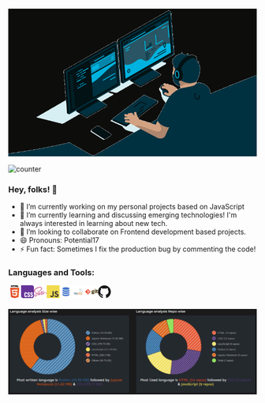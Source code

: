![Github](https://raw.githubusercontent.com/Potential17/Potential17/master/user%20(2).gif)

  ![counter](https://en8l8xuwaoz0mtq.m.pipedream.net)
  
### Hey, folks! 👋

- 🔭 I’m currently working on my personal projects based on JavaScript
- 🌱 I’m currently learning and discussing emerging technologies! I'm always interested in learning about new tech.
- 👯 I’m looking to collaborate on Frontend development based projects.
- 😄 Pronouns: Potential17
- ⚡ Fun fact: Sometimes I fix the production bug by commenting the code!

<h3 align="left">Languages and Tools:</h3>

<img align="left" alt="HTML5" width="26px" src="https://raw.githubusercontent.com/github/explore/80688e429a7d4ef2fca1e82350fe8e3517d3494d/topics/html/html.png" />
<img align="left" alt="CSS3" width="26px" src="https://raw.githubusercontent.com/github/explore/80688e429a7d4ef2fca1e82350fe8e3517d3494d/topics/css/css.png" />
<img align="left" alt="Sass" width="26px" src="https://raw.githubusercontent.com/github/explore/80688e429a7d4ef2fca1e82350fe8e3517d3494d/topics/sass/sass.png" />
<img align="left" alt="JavaScript" width="26px" src="https://raw.githubusercontent.com/github/explore/80688e429a7d4ef2fca1e82350fe8e3517d3494d/topics/javascript/javascript.png" />
<img align="left" alt="SQL" width="26px" src="https://raw.githubusercontent.com/github/explore/80688e429a7d4ef2fca1e82350fe8e3517d3494d/topics/sql/sql.png" />
<img align="left" alt="MySQL" width="26px" src="https://raw.githubusercontent.com/github/explore/80688e429a7d4ef2fca1e82350fe8e3517d3494d/topics/mysql/mysql.png" />
<img align="left" alt="Git" width="26px" src="https://raw.githubusercontent.com/github/explore/80688e429a7d4ef2fca1e82350fe8e3517d3494d/topics/git/git.png" />
<img align="left" alt="GitHub" width="26px" src="https://raw.githubusercontent.com/github/explore/78df643247d429f6cc873026c0622819ad797942/topics/github/github.png" />

<br />
<br />


![Github Streak](https://raw.githubusercontent.com/Potential17/Potential17/master/git%20analysis.png)


<!--
**Potential17/Potential17** is a ✨ _special_ ✨ repository because its `README.md` (this file) appears on your GitHub profile.






